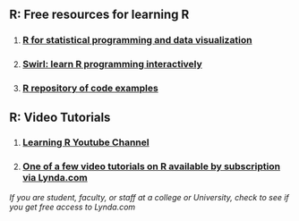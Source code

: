 ## R: Free resources for learning R
1. ### [R for statistical programming and data visualization](https://github.com/CSCAR/Resources/wiki/R)
2. ### [Swirl: learn R programming interactively](http://swirlstats.com/)
3. ### [R repository of code examples](http://www.uni-kiel.de/psychologie/rexrepos/) 

## R: Video Tutorials
1. ### [Learning R Youtube Channel](https://www.youtube.com/user/TheLearnR/featured)
2. ### [One of a few video tutorials on R available by subscription via Lynda.com](https://www.lynda.com/R-tutorials/R-Statistics-Essential-Training/142447-2.html)
_If you are student, faculty, or staff at a college or University, check to see if you get free access to Lynda.com_
